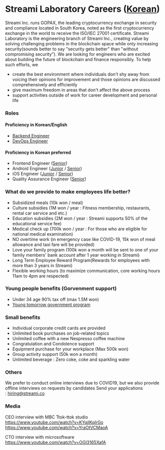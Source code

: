 # Streami Laboratory Careers ([Korean](README.md))
Streami Inc. runs GOPAX, the leading cryptocurrency exchange in security and compliance located in South Korea, noted as the first cryptocurrency exchange in the world to receive the ISO/IEC 27001 certificate. 
Streami Laboratory is the engineering branch of Streami Inc., creating value by solving challenging problems in the blockchain space while only increasing security(sounds better to say "security gets better" than "without compromising security").
We are looking for engineers who are excited about building the future of blockchain and finance responsibly.
To help such efforts, we
 - create the best environment where individuals don't shy away from voicing their opinions for improvement and those opinions are discussed comprehensively and efficiently
 - give maximum freedom in areas that don't affect the above process
 - support activities outside of work for career development and personal life

### Roles
#### Proficiency in Korean/English
- [Backend Engineer](Backend_Engineer_eng.md)
- [DevOps Engineer](DevOps_Engineer_eng.md)

#### Proficiency in Korean preferred
- Frontend Engineer ([Senior](Frontend_Engineer_Senior.md))     
- Android Engineer ([Junior](iOS_Engineer.md) / [Senior](Android_Engineer_Senior.md))  
- iOS Engineer ([Junior](iOS_Engineer.md) / [Senior](iOS_Engineer_Senior.md))  
- Quality Assurance Engineer ([Senior](Quality_Assurance_Engineer.md))
  
### What do we provide to make employees life better?
- Subsidized meals (10k won / meal)
- Culture subsidies (1M won /  year : Fitness membership, restaurants, rental car service and etc.) 
- Education subsidies (2M won / year : Streami supports 50% of the educational service fee)
- Medical check up (700k won / year : For those who are eligible for national medical examination)
- NO overtime work (in emergency case like COVID-19, 15k won of meal allowance and taxi fare will be provided)
- Love your family program (100k won a month will be sent to one of your family members' bank account after 1 year working in Streami)
- Long Term Employee Reward Program(Rewards for employees with more than 3 years in Streami)
- Flexible working hours (to maximize communication, core working hours 11am to 4pm are respected)



### Young people benefits (Gorvenment support)
- Under 34 age 90% tax off (max 1.5M won)
- [Young tomorrow government program](https://www.work.go.kr/youngtomorrow)

### Small benefits 
- Individual corporate credit cards are provided
- Unlimited book purchases on job-related topics
- Unlimited coffee with a new Nespresso coffee machine
- Congratulation and Condolence support 
- Equipment purchase for your workplace (Max 500k won)
- Group activity support (50k won a month)
- Unlimited beverage : Zero coke, coke and sparkling water

### Others

We prefer to conduct online interviews due to COVID19, but we also provide offline interviews on requests by candidates
Send your applications : hiring@streami.co

### Media
CEO interview with MBC Ttok-ttok studio    
https://www.youtube.com/watch?v=KYqjlKqIrGo        
https://www.youtube.com/watch?v=YraOtVCMaoA   
      
CTO interview with microsoftware    
https://www.youtube.com/watch?v=OGl3165XafA      


